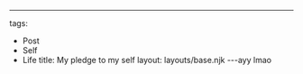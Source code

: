 ---
tags:
  - Post
  - Self
  - Life
title: My pledge to my self
layout: layouts/base.njk
---ayy lmao

